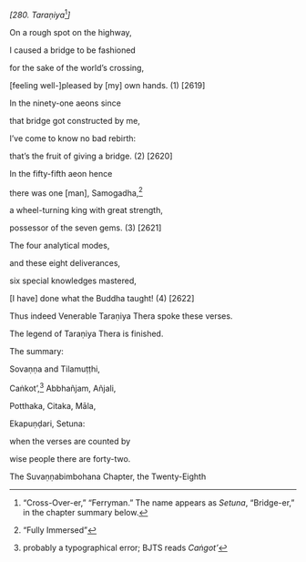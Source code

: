 *\[280. Taraṇiya*[^1]*\]*

On a rough spot on the highway,

I caused a bridge to be fashioned

for the sake of the world’s crossing,

\[feeling well-\]pleased by \[my\] own hands. (1) \[2619\]

In the ninety-one aeons since

that bridge got constructed by me,

I’ve come to know no bad rebirth:

that’s the fruit of giving a bridge. (2) \[2620\]

In the fifty-fifth aeon hence

there was one \[man\], Samogadha,[^2]

a wheel-turning king with great strength,

possessor of the seven gems. (3) \[2621\]

The four analytical modes,

and these eight deliverances,

six special knowledges mastered,

\[I have\] done what the Buddha taught! (4) \[2622\]

Thus indeed Venerable Taraṇiya Thera spoke these verses.

The legend of Taraṇiya Thera is finished.

The summary:

Sovaṇṇa and Tilamuṭṭhi,

Caṅkot’,[^3] Abbhañjam, Añjali,

Potthaka, Citaka, Māla,

Ekapuṇḍari, Setuna:

when the verses are counted by

wise people there are forty-two.

The Suvaṇṇabimbohana Chapter, the Twenty-Eighth

[^1]: “Cross-Over-er,” “Ferryman.” The name appears as *Setuna*,
    “Bridge-er,” in the chapter summary below.

[^2]: “Fully Immersed”

[^3]: probably a typographical error; BJTS reads *Caṅgot’*
